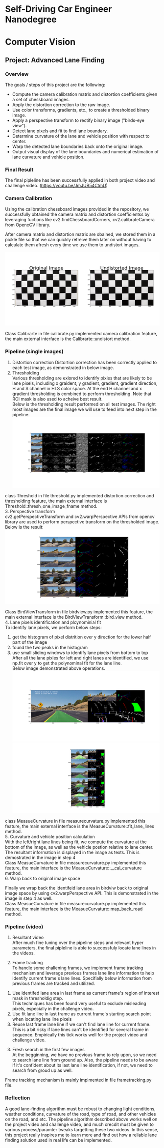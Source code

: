 # Self-Driving Car Engineer Nanodegree
# Computer Vision
## Project: Advanced Lane Finding

### Overview
The goals / steps of this project are the following:  

* Compute the camera calibration matrix and distortion coefficients given a set of chessboard images.
* Apply the distortion correction to the raw image.  
* Use color transforms, gradients, etc., to create a thresholded binary image.
* Apply a perspective transform to rectify binary image ("birds-eye view"). 
* Detect lane pixels and fit to find lane boundary.
* Determine curvature of the lane and vehicle position with respect to center.
* Warp the detected lane boundaries back onto the original image.
* Output visual display of the lane boundaries and numerical estimation of lane curvature and vehicle position.

### Final Result

The final pipleline has been successfully applied in both project video and challenge video. (https://youtu.be/JmJUB54CtmU)


### Camera Calibration

Using the calibration chessboard images provided in the repository, we successfully obtained the camera matrix and distortion coefficientss by leveraging fuctions like cv2.findChessboardCorners, cv2.calibrateCamera from OpencCV library.   

After camera matrix and distortion matrix are obained, we stored them in a pickle file so that we can quickly retreive them later on without having to calculate them afresh every time we use them to undistort images.

![Camera Calibration](https://github.com/LevinJ/CarND-Advanced-Lane-Lines/blob/master/camera_calibration.png)


Class Calibrarte in file calibrate.py implemented camera calibration feature, the main external interface is the Calibrarte::undistort method.  

### Pipeline (single images)
1. Distortion correction
Distortion correction has been correctly applied to each test image, as demonstrated in below image.
2. Thresholding  
Various thresholding are exlored to identify pixles that are likely to be lane pixels, including x graident, y gradient, gradient, gradient direction, H and S channel in HLS color space. At the end H channel and x gradient thresholding is combined to perform thresholding. Note that ROI mask is also used to acheive best result.  
Below is the thresholding result performed on all test images. The right most images are the final image we will use to feed into next step in the pipeline.  
![Distortion Correction and Thresholding](https://github.com/LevinJ/CarND-Advanced-Lane-Lines/blob/master/thresholding.png)  

class Threshold in file threshold.py implemented distortion correction and thresholding feature, the main external interface is Threshold::thresh_one_image_fname method.  
3. Perspective transform  
cv2.getPerspectiveTransform and cv2.warpPerspective APIs from opencv library are used to perform perspective transform on the thresholded image.
Below is the result:  
![Perspective Transform](https://github.com/LevinJ/CarND-Advanced-Lane-Lines/blob/master/perspective_transform.png) 

Class BirdViewTransform in file birdview.py implemented this feature, the main external interface is the BirdViewTransform::bird_view method.  
4. Lane pixels identification and ploynominial fit  
To identify lane pixels, we perform below steps:  
 1)  get the histogram of pixel distrition over y direction for the lower half part of the image  
 2)  found the two peaks in the histogram  
 3)  use small sliding windows to identify lane pixels from bottom to top  
After all the lane pixles for left and right lanes are identified, we use np.fit over y to get the polynominal fit for the lane line.  
Below image demonstrated above operations.  
![Lane identification, lane line fit, curvature and vehicle position, wrap back, single image](https://github.com/LevinJ/CarND-Advanced-Lane-Lines/blob/master/final_image_2.png)  
![Lane identification, lane line fit, curvature and vehicle position, wrap back](https://github.com/LevinJ/CarND-Advanced-Lane-Lines/blob/master/final_image.png) 

class MeasueCurvature in file measurecurvature.py implemented this feature, the main external interface is the MeasueCurvature::fit_lane_lines method.  
5. Curvature and vehicle position calculation   
With the left/right lane lines being fit, we compute the curvature at the bottom of the image, as well as the vehicle postion relative to lane center. The resultant information is displayed in the image as texts. This is demostrated in the image in step 4  
Class MeasueCurvature in file measurecurvature.py implemented this feature, the main interface is the MeasueCurvature::__cal_curvature method.  
6. Warp back to original image space   

Finally we wrap back the identifeid lane area in birdviw back to original image space by using cv2.warpPerspective API.  This is demonstrated in the image in step 4 as well.  
Class MeasueCurvature in file measurecurvature.py implemented this feature, the main interface is the MeasueCurvature::map_back_road method.  


### Pipeline (video)
1. Resultant video  
After much fine tuning over the pipeline steps and relevant hyper parameters, the final pipleline is able to successfuly locate lane lines in the videos.  

2. Frame tracking  
 To handle some challening frames, we implement frame tracking mechanism and leverage previous frames lane line information to help identify current frame's lane lines. Specifially below information from previous frames are tracked and utilized.   
 1) Use identifed lane area in last frame as current frame's region of interest mask in thresholdig step.   
This techniques has been found very useful to exclude misleading pixels, especially in the challenge video.  
 2) Use fit lane line in last frame as current frame's starting search point when locating lane line pixels  
 3) Reuse last frame lane line if we can't find lane line for current frame.   
This is a bit risky if lane lines can't be identified for several frame in sequence. Empirically this tick works well for the project video and challenge video.  

3. Fresh search in the first few images  
At the begginning, we have no previous frame to rely upon, so we need to search lane line from ground up. Also, the pipeline needs to be aware if it's confident about its last lane line identification, if not, we need to search from groud up as well.

Frame tracking mechanism is mainly implmented in file frametracking.py file.

### Reflection
A good lane-finding algorithm must be robust to changing light conditions, weather conditions, curvature of the road, type of road, and other vehicles on the road, and etc. 
The  pipeline algorithm described above works well on the project video and challenge video, and much crecdit must be given to various process/paramter tweaks targetting these two videos. In this sense, this project really inspires me to learn more and find out how a reliable lane finding solution used in real life can be implemented.

